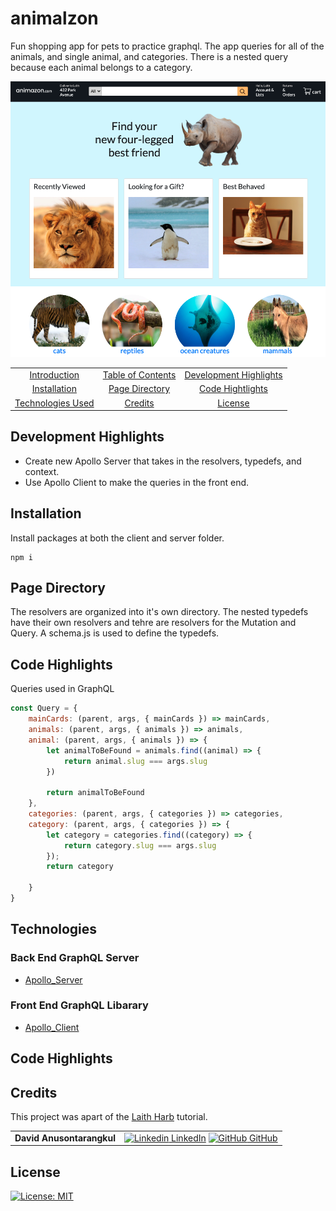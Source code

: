 # animalzon

Fun shopping app for pets to practice graphql. The app queries for all of the animals, and single animal, and categories. There is a nested query because each animal belongs to a category.

![screenshot](screenshot.png)

|                                         |                                         |                                                   |
| :-------------------------------------: | :-------------------------------------: | :-----------------------------------------------: |
|       [Introduction](#animalzon)        | [Table of Contents](#table-of-contents) | [Development Highlights](#development-highlights) |
|      [Installation](#installation)      |    [Page Directory](#page-directory)    |       [Code Hightlights](#code-highlights)        |
| [Technologies Used](#Technologies-Used) |           [Credits](#Credits)           |                [License](#License)                |

## Development Highlights

- Create new Apollo Server that takes in the resolvers, typedefs, and context.
- Use Apollo Client to make the queries in the front end.

## Installation

Install packages at both the client and server folder.

```
npm i
```

## Page Directory

The resolvers are organized into it's own directory. The nested typedefs have their own resolvers and tehre are resolvers for the Mutation and Query. A schema.js is used to define the typedefs.

## Code Highlights

Queries used in GraphQL

```JavaScript
const Query = {
    mainCards: (parent, args, { mainCards }) => mainCards,
    animals: (parent, args, { animals }) => animals,
    animal: (parent, args, { animals }) => {
        let animalToBeFound = animals.find((animal) => {
            return animal.slug === args.slug
        })

        return animalToBeFound
    },
    categories: (parent, args, { categories }) => categories,
    category: (parent, args, { categories }) => {
        let category = categories.find((category) => {
            return category.slug === args.slug
        });
        return category

    }
}
```

## Technologies

### Back End GraphQL Server

- [Apollo_Server](https://github.com/apollographql/apollo-server)

### Front End GraphQL Libarary

- [Apollo_Client](https://www.apollographql.com/docs/react/)

## Code Highlights

## Credits

This project was apart of the [Laith Harb](https://www.youtube.com/watch?v=CFrKTrMJIBY&t=8895s) tutorial.

|                           |                                                                                                                                                                                                       |
| ------------------------- | ----------------------------------------------------------------------------------------------------------------------------------------------------------------------------------------------------- |
| **David Anusontarangkul** | [![Linkedin](https://i.stack.imgur.com/gVE0j.png) LinkedIn](https://www.linkedin.com/in/anusontarangkul/) [![GitHub](https://i.stack.imgur.com/tskMh.png) GitHub](https://github.com/anusontarangkul) |

## License

[![License: MIT](https://img.shields.io/badge/License-MIT-yellow.svg)](https://opensource.org/licenses/MIT)

